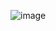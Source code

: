 ![image](https://github.com/DevOps-Batch-02/To-Do-List/assets/147016097/838248ca-a96f-459b-851c-a580723a1157)

